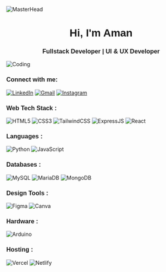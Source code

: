 ![MasterHead](https://media0.giphy.com/headers/GitHub/w8ZJLtJbmuph.gif)
<h1 align="center" style="font-family: Verdana, Geneva, Tahoma, sans-serif;">Hi, I'm Aman</h1>
<h3 align="center" style="font-family: Verdana, Geneva, Tahoma, sans-serif;">Fullstack Developer | UI & UX Developer</h3>
<img alt="Coding" src="https://i.postimg.cc/JnKZfgDs/eat-sleep-code-game.png">

<h3 align="left" style="font-family: Verdana, Geneva, Tahoma, sans-serif;">Connect with me:</h3>
<div align="left">
  <a href="www.linkedin.com/in/iamanio"><img alt="LinkedIn" src="https://img.shields.io/badge/linkedin-%230077B5.svg?style=for-the-badge&logo=linkedin&logoColor=white"/></a>
  <a href="mailto:distortgeek@gmail.com"><img alt="Gmail" src="https://img.shields.io/badge/Gmail-D14836?style=for-the-badge&logo=gmail&logoColor=white"/></a>
  <a href="https://www.instagram.com/distortgeek/"><img alt="Instagram" src="https://img.shields.io/badge/Instagram-E4405F?style=for-the-badge&logo=instagram&logoColor=white"/></a>
  
</div>

<h3 align="left" style="font-family: Verdana, Geneva, Tahoma, sans-serif;">Web Tech Stack :</h3>
<div align="left">
<img alt="HTML5" src="https://img.shields.io/badge/html5-%23E34F26.svg?style=for-the-badge&logo=html5&logoColor=white"/>
<img alt="CSS3" src="https://img.shields.io/badge/css3-%231572B6.svg?style=for-the-badge&logo=css3&logoColor=white"/> 
<img alt="TailwindCSS" src="https://img.shields.io/badge/Tailwind_CSS-38B2AC?style=for-the-badge&logo=tailwind-css&logoColor=white"/>
<img alt="ExpressJS" src="https://img.shields.io/badge/Express.js-000000?style=for-the-badge&logo=express&logoColor=white"/>
<img alt="React" src="https://img.shields.io/badge/react-%2320232a.svg?style=for-the-badge&logo=react&logoColor=%2361DAFB"/>
</div>

<h3 align="left" style="font-family: Verdana, Geneva, Tahoma, sans-serif;">Languages :</h3>
<div align="left">
  <img alt="Python" src="https://img.shields.io/badge/python-%2314354C.svg?style=for-the-badge&logo=python&logoColor=white"/>
  <img alt="JavaScript" src="https://img.shields.io/badge/javascript-%23323330.svg?style=for-the-badge&logo=javascript&logoColor=%23F7DF1E"/> 
</div>
  

<h3 align="left" style="font-family: Verdana, Geneva, Tahoma, sans-serif;">Databases :</h3>
<div align="left">
  <img alt="MySQL" src="https://img.shields.io/badge/mysql-%2300f.svg?style=for-the-badge&logo=mysql&logoColor=white"/>
  <img alt="MariaDB" src="https://img.shields.io/badge/MariaDB-003545?style=for-the-badge&logo=mariadb&logoColor=white"/>
  <img alt="MongoDB" src ="https://img.shields.io/badge/MongoDB-4EA94B?style=for-the-badge&logo=mongodb&logoColor=white"/>
</div>

<h3 align="left" style="font-family: Verdana, Geneva, Tahoma, sans-serif;">Design Tools :</h3>
<div align="left">
  <img alt="Figma" src="https://img.shields.io/badge/Figma-F24E1E?style=for-the-badge&logo=figma&logoColor=white"/>
  <img alt="Canva" src="https://img.shields.io/badge/Canva-00C4CC?style=for-the-badge&logo=canva&logoColor=white"/>
</div>

<h3 align="left" style="font-family: Verdana, Geneva, Tahoma, sans-serif;">Hardware :</h3>
<div align="left">
  <img alt="Arduino" src="https://img.shields.io/badge/Arduino-00979D?style=for-the-badge&logo=arduino&logoColor=white"/>
</div>

<h3 align="left" style="font-family: Verdana, Geneva, Tahoma, sans-serif;">Hosting :</h3>
<div align="left">
  <img alt="Vercel" src="https://img.shields.io/badge/Vercel-000000?style=for-the-badge&logo=vercel&logoColor=white"/>
  <img alt="Netlify" src="https://img.shields.io/badge/Netlify-00C7B7?style=for-the-badge&logo=netlify&logoColor=white"/>
</div><br/>
